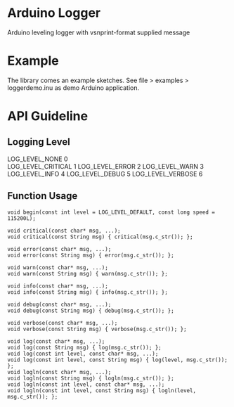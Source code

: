 # Arduino Logger
Arduino leveling logger with vsnprint-format supplied message

# Example
The library comes an example sketches. See file > examples > loggerdemo.inu as demo Arduino application.

# API Guideline
## Logging Level

 LOG_LEVEL_NONE      0<br>
 LOG_LEVEL_CRITICAL  1
 LOG_LEVEL_ERROR     2
 LOG_LEVEL_WARN      3
 LOG_LEVEL_INFO      4
 LOG_LEVEL_DEBUG     5
 LOG_LEVEL_VERBOSE   6

## Function Usage

    void begin(const int level = LOG_LEVEL_DEFAULT, const long speed = 115200L);

    void critical(const char* msg, ...);
    void critical(const String msg) { critical(msg.c_str()); };

    void error(const char* msg, ...);
    void error(const String msg) { error(msg.c_str()); };

    void warn(const char* msg, ...);
    void warn(const String msg) { warn(msg.c_str()); };

    void info(const char* msg, ...);
    void info(const String msg) { info(msg.c_str()); };

    void debug(const char* msg, ...);
    void debug(const String msg) { debug(msg.c_str()); };

    void verbose(const char* msg, ...);
    void verbose(const String msg) { verbose(msg.c_str()); };

    void log(const char* msg, ...);
    void log(const String msg) { log(msg.c_str()); };
    void log(const int level, const char* msg, ...);
    void log(const int level, const String msg) { log(level, msg.c_str()); };
    void logln(const char* msg, ...);
    void logln(const String msg) { logln(msg.c_str()); };
    void logln(const int level, const char* msg, ...);
    void logln(const int level, const String msg) { logln(level, msg.c_str()); };
